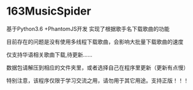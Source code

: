 # 163MusicSpider
基于Python3.6 +PhantomJS开发 
实现了根据歌手名下载歌曲的功能

目前存在的问题是没有使用多线程下载歌曲，会影响大批量下载歌曲的速度

仅支持华语相关歌曲下载,待更新......

数据包请解压到相应的文件夹里，或者选择自己在程序里更新（更新有点慢）


特别注意，该程序仅限于学习交流之用，请勿用于其它用途。支持正版！！！
